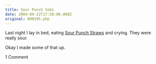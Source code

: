 ```yaml
---
title: Sour Punch Sobs
date: 2004-09-22T17:50:00.000Z
original: 000195.php
---
```


Last night I lay in bed, eating <a href="http://store1.yimg.com/I/candyandstuff_1810_9873385">Sour Punch Straws</a> and crying. They were really sour.

Okay I made some of that up.

<span class="commentheader">1 Comment</span>

<!--


<div class="commentdivider">
<span class="commentauthorbox">Posted by <a href="http://www.pascal.com/cgi-bin/mt/mt-comments.cgi?__mode=red&id=786">benek</a></span>
<span class="commentdatebox">Friday, September 24, 2004</span>
<span class="commenttimebox"> 9:17 AM</span>
</div>
<div class="commentbody">fuck the USA and bush and USSR and war and think about the kill your self you are good computer man but you shit too.

pease from Poland</div> -->
